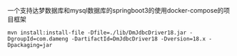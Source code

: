 一个支持达梦数据库和mysql数据库的springboot3的使用docker-compose的项目框架

```shell
mvn install:install-file -Dfile=./lib/DmJdbcDriver18.jar -DgroupId=com.dameng -DartifactId=DmJdbcDriver18 -Dversion=18.x -Dpackaging=jar
```